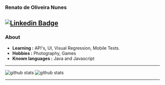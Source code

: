 ### Renato de Oliveira Nunes
  [![Linkedin Badge](https://img.shields.io/badge/-Renato_O._Nunes-blue?style=flat-square&logo=Linkedin&logoColor=white&link=https://www.linkedin.com/in/renato-o-nunes-a90b263b///)](https://www.linkedin.com/in/renato-o-nunes-a90b263b/)
---------------------------------------------------------------------------------------------------------------------------------------------------------------------------------
### About

-  **Learning :** API's, UI, Visual Regression, Mobile Tests. 
-  **Hobbies :** Photography, Games
-  **Known languages :** Java and Javascript

---------------------------------------------------------------------------------------------------------------------------------------------------------------------------------

![github stats](https://github-readme-stats.vercel.app/api?username=r0nunes&show_icons=true)
![github stats](https://github-readme-stats.vercel.app/api/top-langs/?username=r0nunes&layout=compact)

---------------------------------------------------------------------------------------------------------------------------------------------------------------------------------
